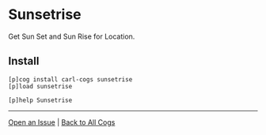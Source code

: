 # Sunsetrise

Get Sun Set and Sun Rise for Location.

## Install

```text
[p]cog install carl-cogs sunsetrise
[p]load sunsetrise

[p]help Sunsetrise
```

---
[Open an Issue](https://github.com/smashedr/carl-cogs/issues/new?title=Sunsetrise) |
[Back to All Cogs](../README.md#public-cogs)
